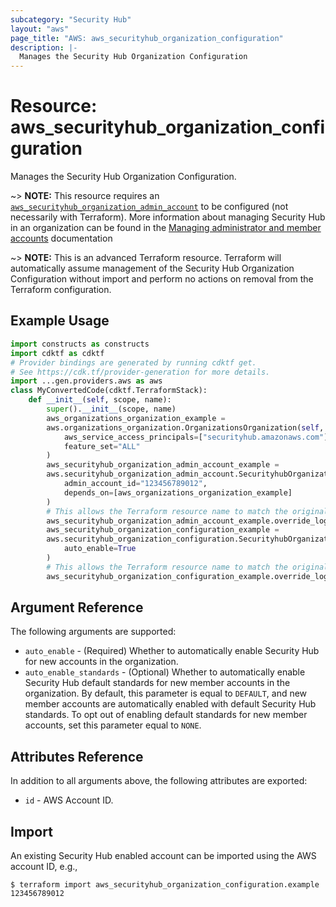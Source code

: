 ```yaml
---
subcategory: "Security Hub"
layout: "aws"
page_title: "AWS: aws_securityhub_organization_configuration"
description: |-
  Manages the Security Hub Organization Configuration
---
```


# Resource: aws_securityhub_organization_configuration

Manages the Security Hub Organization Configuration.

~> **NOTE:** This resource requires an [`aws_securityhub_organization_admin_account`](/docs/providers/aws/r/securityhub_organization_admin_account.html) to be configured (not necessarily with Terraform). More information about managing Security Hub in an organization can be found in the [Managing administrator and member accounts](https://docs.aws.amazon.com/securityhub/latest/userguide/securityhub-accounts.html) documentation

~> **NOTE:** This is an advanced Terraform resource. Terraform will automatically assume management of the Security Hub Organization Configuration without import and perform no actions on removal from the Terraform configuration.

## Example Usage

```python
import constructs as constructs
import cdktf as cdktf
# Provider bindings are generated by running cdktf get.
# See https://cdk.tf/provider-generation for more details.
import ...gen.providers.aws as aws
class MyConvertedCode(cdktf.TerraformStack):
    def __init__(self, scope, name):
        super().__init__(scope, name)
        aws_organizations_organization_example =
        aws.organizations_organization.OrganizationsOrganization(self, "example",
            aws_service_access_principals=["securityhub.amazonaws.com"],
            feature_set="ALL"
        )
        aws_securityhub_organization_admin_account_example =
        aws.securityhub_organization_admin_account.SecurityhubOrganizationAdminAccount(self, "example_1",
            admin_account_id="123456789012",
            depends_on=[aws_organizations_organization_example]
        )
        # This allows the Terraform resource name to match the original name. You can remove the call if you don't need them to match.
        aws_securityhub_organization_admin_account_example.override_logical_id("example")
        aws_securityhub_organization_configuration_example =
        aws.securityhub_organization_configuration.SecurityhubOrganizationConfiguration(self, "example_2",
            auto_enable=True
        )
        # This allows the Terraform resource name to match the original name. You can remove the call if you don't need them to match.
        aws_securityhub_organization_configuration_example.override_logical_id("example")
```

## Argument Reference

The following arguments are supported:

* `auto_enable` - (Required) Whether to automatically enable Security Hub for new accounts in the organization.
* `auto_enable_standards` - (Optional) Whether to automatically enable Security Hub default standards for new member accounts in the organization. By default, this parameter is equal to `DEFAULT`, and new member accounts are automatically enabled with default Security Hub standards. To opt out of enabling default standards for new member accounts, set this parameter equal to `NONE`.

## Attributes Reference

In addition to all arguments above, the following attributes are exported:

* `id` - AWS Account ID.

## Import

An existing Security Hub enabled account can be imported using the AWS account ID, e.g.,

```
$ terraform import aws_securityhub_organization_configuration.example 123456789012
```

<!-- cache-key: cdktf-0.17.0-pre.15 input-bbea5ac63dae559d8d4b9719faf3431c4d2db2db3ca557fa65f41b119eb43420 -->
